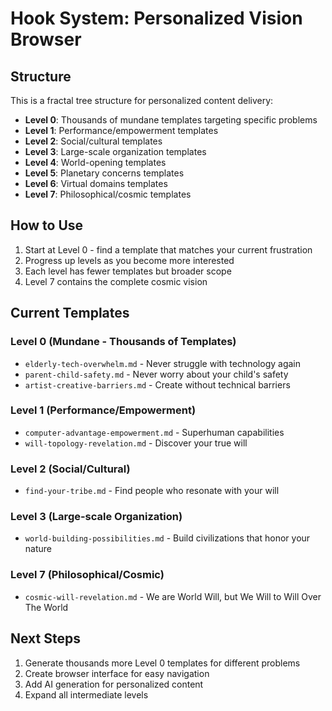 # Hook System: Personalized Vision Browser

## Structure
This is a fractal tree structure for personalized content delivery:

- **Level 0**: Thousands of mundane templates targeting specific problems
- **Level 1**: Performance/empowerment templates
- **Level 2**: Social/cultural templates  
- **Level 3**: Large-scale organization templates
- **Level 4**: World-opening templates
- **Level 5**: Planetary concerns templates
- **Level 6**: Virtual domains templates
- **Level 7**: Philosophical/cosmic templates

## How to Use
1. Start at Level 0 - find a template that matches your current frustration
2. Progress up levels as you become more interested
3. Each level has fewer templates but broader scope
4. Level 7 contains the complete cosmic vision

## Current Templates

### Level 0 (Mundane - Thousands of Templates)
- `elderly-tech-overwhelm.md` - Never struggle with technology again
- `parent-child-safety.md` - Never worry about your child's safety
- `artist-creative-barriers.md` - Create without technical barriers

### Level 1 (Performance/Empowerment)
- `computer-advantage-empowerment.md` - Superhuman capabilities
- `will-topology-revelation.md` - Discover your true will

### Level 2 (Social/Cultural)
- `find-your-tribe.md` - Find people who resonate with your will

### Level 3 (Large-scale Organization)
- `world-building-possibilities.md` - Build civilizations that honor your nature

### Level 7 (Philosophical/Cosmic)
- `cosmic-will-revelation.md` - We are World Will, but We Will to Will Over The World

## Next Steps
1. Generate thousands more Level 0 templates for different problems
2. Create browser interface for easy navigation
3. Add AI generation for personalized content
4. Expand all intermediate levels

